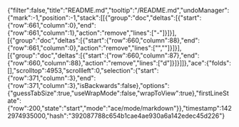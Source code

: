 {"filter":false,"title":"README.md","tooltip":"/README.md","undoManager":{"mark":-1,"position":-1,"stack":[[{"group":"doc","deltas":[{"start":{"row":661,"column":0},"end":{"row":661,"column":1},"action":"remove","lines":["-"]}]}],[{"group":"doc","deltas":[{"start":{"row":660,"column":88},"end":{"row":661,"column":0},"action":"remove","lines":["",""]}]}],[{"group":"doc","deltas":[{"start":{"row":660,"column":87},"end":{"row":660,"column":88},"action":"remove","lines":["d"]}]}]]},"ace":{"folds":[],"scrolltop":4953,"scrollleft":0,"selection":{"start":{"row":371,"column":3},"end":{"row":371,"column":3},"isBackwards":false},"options":{"guessTabSize":true,"useWrapMode":false,"wrapToView":true},"firstLineState":{"row":200,"state":"start","mode":"ace/mode/markdown"}},"timestamp":1422974935000,"hash":"392087788c654b1cae4ae930a6a142edec45d226"}